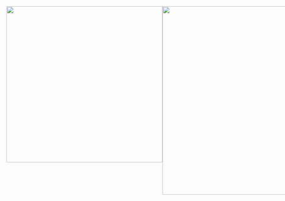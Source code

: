 <div style="display: flex; justify-content: space-between;">
	<img src="https://github-readme-stats.vercel.app/api/top-langs/?username=mikeiasgabriel&layout=compact&theme=dracula" width="410px">
	<img src="https://github-readme-stats.vercel.app/api?username=mikeiasgabriel&show_icons=true&theme=dracula" width="495px">
</div>
